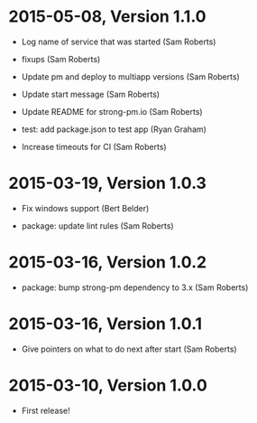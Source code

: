 2015-05-08, Version 1.1.0
=========================

 * Log name of service that was started (Sam Roberts)

 * fixups (Sam Roberts)

 * Update pm and deploy to multiapp versions (Sam Roberts)

 * Update start message (Sam Roberts)

 * Update README for strong-pm.io (Sam Roberts)

 * test: add package.json to test app (Ryan Graham)

 * Increase timeouts for CI (Sam Roberts)


2015-03-19, Version 1.0.3
=========================

 * Fix windows support (Bert Belder)

 * package: update lint rules (Sam Roberts)


2015-03-16, Version 1.0.2
=========================

 * package: bump strong-pm dependency to 3.x (Sam Roberts)


2015-03-16, Version 1.0.1
=========================

 * Give pointers on what to do next after start (Sam Roberts)


2015-03-10, Version 1.0.0
=========================

 * First release!
